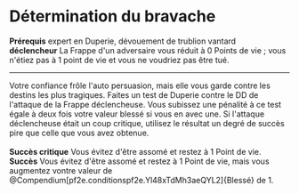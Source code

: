 # Détermination du bravache

<p><span id="ctl00_MainContent_DetailedOutput"><strong>Prérequis</strong> expert en Duperie, dévouement de trublion vantard<br><strong>déclencheur</strong> La Frappe d'un adversaire vous réduit à 0 Points de vie ; vous n'étiez pas à 1 point de vie et vous ne voudriez pas être tué.<br></span></p>
<hr>
<p>Votre confiance frôle l'auto persuasion, mais elle vous garde contre les destins les plus tragiques. Faites un test de Duperie contre le DD de l'attaque de la Frappe déclencheuse. Vous subissez une pénalité à ce test égale à deux fois votre valeur blessé si vous en avec une. Si l'attaque déclencheuse était un coup critique, utilisez le résultat un degré de succès pire que celle que vous avez obtenue.<br><br><strong>Succès critique</strong> Vous évitez d'être assomé et restez à 1 Point de vie.<br><strong>Succès</strong> Vous évitez d'être assomé et restez à 1 Point de vie, mais vous augmentez vontre valeur de @Compendium[pf2e.conditionspf2e.Yl48xTdMh3aeQYL2]{Blessé} de 1.&nbsp;</p>